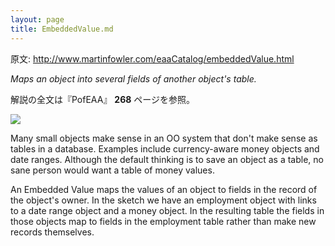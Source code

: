 ```yaml
---
layout: page
title: EmbeddedValue.md
---
```


原文: http://www.martinfowler.com/eaaCatalog/embeddedValue.html

*Maps an object into several fields of another object's table.*

解説の全文は『PofEAA』 **268** ページを参照。

![](http://www.martinfowler.com/eaaCatalog/aggregateMappingSketch.gif)

Many small objects make sense in an OO system that don't make sense as tables in a database. Examples include currency-aware money objects and date ranges. Although the default thinking is to save an object as a table, no sane person would want a table of money values.

An Embedded Value maps the values of an object to fields in the record of the object's owner. In the sketch we have an employment object with links to a date range object and a money object. In the resulting table the fields in those objects map to fields in the employment table rather than make new records themselves.
